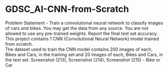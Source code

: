 # GDSC_AI-CNN-from-Scratch
Problem Statement - Train a convolutional neural network to classify images of cars and bikes. You may get the data from any source. You are not allowed to use any pre-trained weights. Report the final test set accuracy.  
This project contains 1 CNN (Convolutional Neural Network) model trained from scratch.  
The dataset used to train the CNN model contains 200 images of each, Bikes and Cars, in the training set and 20 images of each, Bikes and Cars, in the test set.
Screenshot (213), Screenshot (214), Screenshot (215) - Bike or Car

